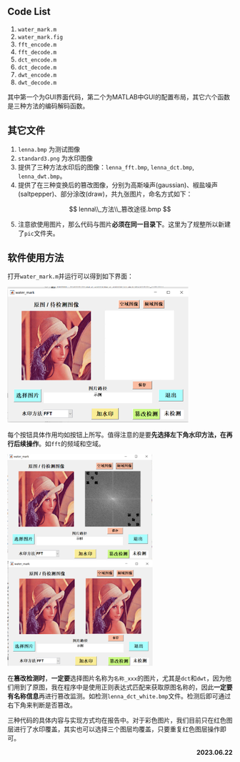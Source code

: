 ## Code List

1. `water_mark.m`
2. `water_mark.fig`
3. `fft_encode.m`
4. `fft_decode.m`
5. `dct_encode.m`
6. `dct_decode.m`
7. `dwt_encode.m`
8. `dwt_decode.m`

其中第一个为GUI界面代码，第二个为MATLAB中GUI的配置布局，其它六个函数是三种方法的编码解码函数。

## 其它文件

1. `lenna.bmp` 为测试图像
2. `standard3.png` 为水印图像
3. 提供了三种方法水印后的图像：`lenna_fft.bmp`, `lenna_dct.bmp`, `lenna_dwt.bmp`。
4. 提供了在三种变换后的篡改图像，分别为高斯噪声(gaussian)、椒盐噪声(saltpepper)、部分涂改(draw)，共九张图片，命名方式如下：

$$
lenna\\_方法\\_篡改途径.bmp
$$

5. 注意欲使用图片，那么代码与图片**必须在同一目录下**。这里为了规整所以新建了`pic`文件夹。

## 软件使用方法

打开`water_mark.m`并运行可以得到如下界面：

<img src="fig/image-20230621223603313.png" alt="image-20230621223603313" style="zoom:50%;" />

每个按钮具体作用均如按钮上所写。值得注意的是要**先选择左下角水印方法，在再行后续操作**。如`fft`的频域和空域。

<img src="fig/image-20230621225742959.png" alt="image-20230621225742959" style="zoom:40%;" /><img src="fig/image-20230621225755346.png" alt="image-20230621225755346" style="zoom:40%;" />

在**篡改检测时**，**一定要**选择图片名称为`名称_xxx`的图片，尤其是`dct`和`dwt`，因为他们用到了原图，我在程序中是使用正则表达式匹配来获取原图名称的，因此**一定要有名称信息**再进行篡改监测。如检测`lenna_dct_white.bmp`文件。检测后即可通过右下角来判断是否篡改。

三种代码的具体内容与实现方式均在报告中。对于彩色图片，我们目前只在红色图层进行了水印覆盖，其实也可以选择三个图层均覆盖，只要重复红色图层操作即可。


<p align="right"><strong>2023.06.22</strong>

